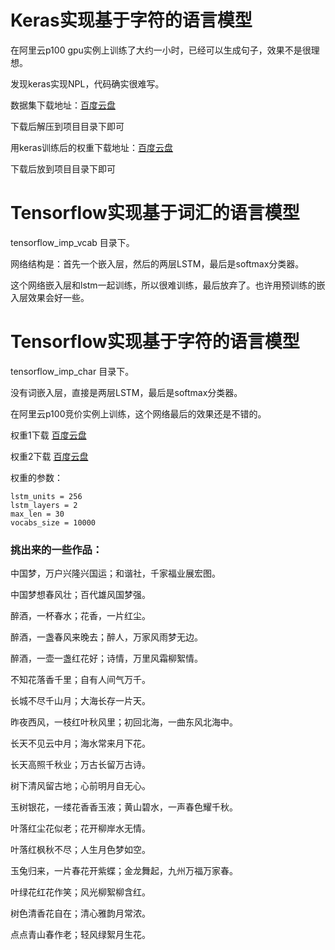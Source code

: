 # Keras实现基于字符的语言模型

在阿里云p100 gpu实例上训练了大约一小时，已经可以生成句子，效果不是很理想。

发现keras实现NPL，代码确实很难写。

数据集下载地址：[百度云盘](https://pan.baidu.com/s/1LM3yIf0yFTH4xShfSDbZnA)

下载后解压到项目目录下即可

用keras训练后的权重下载地址：[百度云盘](https://pan.baidu.com/s/1W-kGx3chSoW7iccHx7R8QA)

下载后放到项目目录下即可

# Tensorflow实现基于词汇的语言模型

tensorflow_imp_vcab 目录下。

网络结构是：首先一个嵌入层，然后的两层LSTM，最后是softmax分类器。

这个网络嵌入层和lstm一起训练，所以很难训练，最后放弃了。也许用预训练的嵌入层效果会好一些。

# Tensorflow实现基于字符的语言模型

tensorflow_imp_char 目录下。

没有词嵌入层，直接是两层LSTM，最后是softmax分类器。

在阿里云p100竞价实例上训练，这个网络最后的效果还是不错的。

权重1下载 [百度云盘](https://pan.baidu.com/s/1oqVADtmw2G48_PK3L0fAEw)

权重2下载 [百度云盘](https://pan.baidu.com/s/1I2K2LNpLIywFdgD6wajzcA)

权重的参数：
```
lstm_units = 256
lstm_layers = 2
max_len = 30
vocabs_size = 10000
```

### 挑出来的一些作品：

中国梦，万户兴隆兴国运；和谐社，千家福业展宏图。

中国梦想春风壮；百代雄风国梦强。

醉酒，一杯春水；花香，一片红尘。

醉酒，一盏春风来晚去；醉人，万家风雨梦无边。

醉酒，一壶一盏红花好；诗情，万里风霜柳絮情。

不知花落香千里；自有人间气万千。

长城不尽千山月；大海长存一片天。

昨夜西风，一枝红叶秋风里；初回北海，一曲东风北海中。

长天不见云中月；海水常来月下花。

长天高照千秋业；万古长留万古诗。

树下清风留古地；心前明月自无心。

玉树银花，一缕花香香玉液；黄山碧水，一声春色耀千秋。

叶落红尘花似老；花开柳岸水无情。

叶落红枫秋不尽；人生月色梦如空。

玉兔归来，一片春花开紫蝶；金龙舞起，九州万福万家春。

叶绿花红花作笑；风光柳絮柳含红。

树色清香花自在；清心雅韵月常浓。

点点青山春作老；轻风绿絮月生花。
